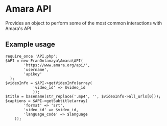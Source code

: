 Amara API
================

Provides an object to perform some of the most common interactions with Amara's API

## Example usage
```
require_once 'API.php';
$API = new FranOntanaya\Amara\API(
        'https://www.amara.org/api/',
        'username',
        'apikey'
  );
$videoInfo = $API->getVideoInfo(array(
            'video_id' => $video_id
            ));
$title = basename(str_replace('.mp4', '', $videoInfo->all_urls[0]));
$captions = $API->getSubtitle(array(
        'format' => 'srt',
        'video_id' => $video_id,
        'language_code' => $language
    ));
```

